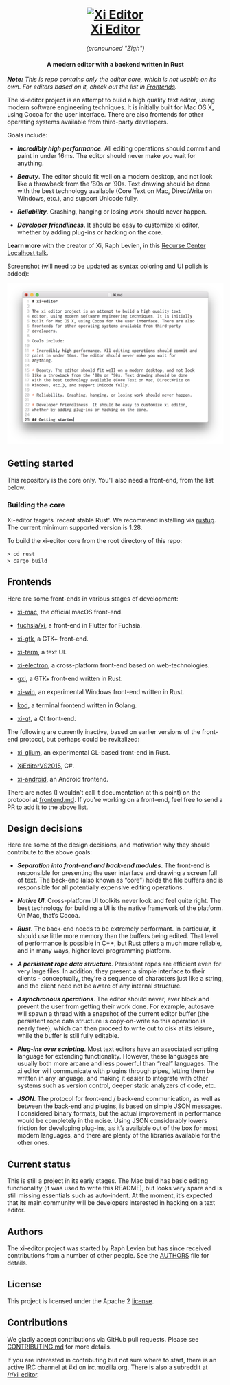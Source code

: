 <h1 align="center">
  <a href="https://github.com/xi-editor/xi-editor"><img src="icons/xi-editor.png" alt="Xi Editor" width="256" height="256"/></a><br>
  <a href="https://github.com/xi-editor/xi-editor">Xi Editor</a>
</h1>

<p align="center"><em>(pronounced "Zigh")</em></p>

<h4 align="center">A modern editor with a backend written in Rust</h4>

***Note:*** *This is repo contains only the editor core, which is not usable on its own. For editors based on it, check out the list in [Frontends](#frontends).*

The xi-editor project is an attempt to build a high quality text editor,
using modern software engineering techniques. It is initially built for
Mac OS X, using Cocoa for the user interface. There are also frontends for
other operating systems available from third-party developers.

Goals include:

* ***Incredibly high performance***. All editing operations should commit and paint
  in under 16ms. The editor should never make you wait for anything.

* ***Beauty***. The editor should fit well on a modern desktop, and not look like a
  throwback from the ’80s or ’90s. Text drawing should be done with the best
  technology available (Core Text on Mac, DirectWrite on Windows, etc.), and
  support Unicode fully.

* ***Reliability***. Crashing, hanging or losing work should never happen.

* ***Developer friendliness***. It should be easy to customize xi editor, whether
  by adding plug-ins or hacking on the core.

**Learn more** with the creator of Xi, Raph Levien, in this [Recurse Center Localhost talk](https://www.recurse.com/events/localhost-raph-levien
).

Screenshot (will need to be updated as syntax coloring and UI polish is added):

![xi-mac screenshot](/docs/docs/img/xi-mac-screenshot.png?raw=true)


## Getting started

This repository is the core only. You'll also need a front-end, from the list
below.


### Building the core

Xi-editor targets 'recent stable Rust'. We recommend installing via [rustup](https://www.rustup.rs).
The current minimum supported version is 1.28.

To build the xi-editor core from the root directory of this repo:

```
> cd rust
> cargo build
```


## Frontends

Here are some front-ends in various stages of development:

* [xi-mac](https://github.com/xi-editor/xi-mac), the official macOS front-end.

* [fuchsia/xi](https://fuchsia.googlesource.com/topaz/+/master/bin/xi/), a front-end in Flutter for Fuchsia.

* [xi-gtk](https://github.com/eyelash/xi-gtk), a GTK+ front-end.

* [xi-term](https://github.com/xi-frontend/xi-term), a text UI.

* [xi-electron](https://github.com/acheronfail/xi-electron), a cross-platform front-end based on web-technologies.

* [gxi](https://github.com/bvinc/gxi), a GTK+ front-end written in Rust.

* [xi-win](https://github.com/xi-editor/xi-win), an experimental Windows front-end written in Rust.

* [kod](https://github.com/linde12/kod), a terminal frontend written in Golang.

* [xi-qt](https://github.com/sw5cc/xi-qt), a Qt front-end.

The following are currently inactive, based on earlier versions of the front-end
protocol, but perhaps could be revitalized:

* [xi_glium](https://github.com/potocpav/xi_glium), an
experimental GL-based front-end in Rust.

* [XiEditorVS2015](https://github.com/Sineaggi/XiEditorVS2015), C#.

* [xi-android](https://github.com/adrientetar/xi-android), an Android frontend.

There are notes (I wouldn’t call it
documentation at this point) on the protocol at
[frontend.md](https://xi-editor.github.io/xi-editor/docs/frontend-protocol.html). If you're working on a front-end, feel free to
send a PR to add it to the above list.


## Design decisions

Here are some of the design decisions, and motivation why they should
contribute to the above goals:

* ***Separation into front-end and back-end modules***. The front-end is responsible for presenting the user interface and
  drawing a screen full of text. The back-end (also known as “core”) holds the file buffers and is
  responsible for all potentially expensive editing operations.

* ***Native UI***. Cross-platform UI toolkits never look and feel quite right. The
  best technology for building a UI is the native framework of the platform.
  On Mac, that’s Cocoa.

* ***Rust***. The back-end needs to be extremely performant. In particular, it
  should use little more memory than the buffers being edited. That level of
  performance is possible in C++, but Rust offers a much more reliable, and
  in many ways, higher level programming platform.

* ***A persistent rope data structure***. Persistent ropes are efficient even for
  very large files. In addition, they present a simple interface to their
  clients - conceptually, they're a sequence of characters just like a string,
  and the client need not be aware of any internal structure.

* ***Asynchronous operations***. The editor should never, ever block and prevent the
  user from getting their work done. For example, autosave will spawn a
  thread with a snapshot of the current editor buffer (the persistent rope
  data structure is copy-on-write so this operation is nearly free), which can
  then proceed to write out to disk at its leisure, while the buffer is still
  fully editable.

* ***Plug-ins over scripting***. Most text editors have an associated scripting
  language for extending functionality. However, these languages are usually
  both more arcane and less powerful than “real” languages. The xi editor will
  communicate with plugins through pipes, letting them be written in any
  language, and making it easier to integrate with other systems such as
  version control, deeper static analyzers of code, etc.

* ***JSON***. The protocol for front-end / back-end communication, as well as
  between the back-end and plugins, is based on simple JSON messages. I
  considered binary formats, but the actual improvement in performance would
  be completely in the noise. Using JSON considerably lowers friction for
  developing plug-ins, as it’s available out of the box for most modern
  languages, and there are plenty of the libraries available for the other
  ones.


## Current status

This is still a project in its early stages. The Mac build has basic editing
functionality (it was used to write this README), but looks very spare and
is still missing essentials such as auto-indent. At the moment, it’s expected
that its main community will be developers interested in hacking on a text
editor.


## Authors

The xi-editor project was started by Raph Levien but has since received
contributions from a number of other people. See the [AUTHORS](AUTHORS)
file for details.


## License

This project is licensed under the Apache 2 [license](LICENSE).


## Contributions

We gladly accept contributions via GitHub pull requests. Please see
[CONTRIBUTING.md](.github/CONTRIBUTING.md) for more details.

If you are interested in contributing but not sure where to start, there is
an active IRC channel at #xi on irc.mozilla.org. There is also a subreddit at
[/r/xi_editor](https://www.reddit.com/r/xi_editor/).
